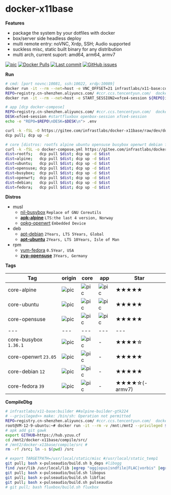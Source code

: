 # docker-x11base

**Features**

- package the system by your dotfiles with docker
- box/server side headless deploy
- multi remote entry: noVNC, Xrdp, SSH; Audio supported
- suckless misc, static built binary for any distribution
- multi arch, current suport: amd64, arm64, armv7

[![pic](https://img.shields.io/docker/image-size/infrastlabs/x11-base/rootfs)](https://hub.docker.com/r/infrastlabs/docker-x11base/tags)
[![Docker Pulls](https://img.shields.io/docker/pulls/infrastlabs/x11-base.svg)](https://hub.docker.com/r/infrastlabs/docker-x11base)
[![Last commit](https://img.shields.io/github/last-commit/infrastlabs/docker-x11base.svg)](https://www.github.com/infrastlabs/docker-x11base/graphs/contributors)
[![GitHub issues](https://img.shields.io/github/issues/infrastlabs/docker-x11base.svg)](https://www.github.com/infrastlabs/docker-x11base/issues)

**Run**

```bash
# cmd: [port novnc:10081, ssh:10022, xrdp:10089]
docker run -it --rm --net=host -e VNC_OFFSET=21 infrastlabs/x11-base:core-alpine #app-alpine
REPO=registry.cn-shenzhen.aliyuncs.com/ #ccr.ccs.tencentyun.com/  dockerhub.qingcloud.com/ registry-1.docker.io/
docker run -it --rm --net=host -e START_SESSION2=xfce4-session ${REPO}infrastlabs/x11-base:app-ubuntu

# app [dcp docker-compose]
REPO=registry.cn-shenzhen.aliyuncs.com/ #ccr.ccs.tencentyun.com/  dockerhub.qingcloud.com/ registry-1.docker.io/
DESK=xfce4-session #startfluxbox openbox-session xfce4-session
echo -e "REPO=$REPO\nDESK=$DESK\n"> .env

curl -k -fSL -O https://gitee.com/infrastlabs/docker-x11base/raw/dev/docker-compose.yml
dcp pull; dcp up -d

# core [distros: rootfs alpine ubuntu opensuse busybox openwrt debian fedora]
curl -k -fSL -o docker-compose.yml https://gitee.com/infrastlabs/docker-x11base/raw/dev/docker-compose-core.yml
dist=rootfs;   dcp pull $dist; dcp up -d $dist
dist=alpine;   dcp pull $dist; dcp up -d $dist
dist=ubuntu;   dcp pull $dist; dcp up -d $dist
dist=opensuse; dcp pull $dist; dcp up -d $dist
dist=busybox;  dcp pull $dist; dcp up -d $dist
dist=openwrt;  dcp pull $dist; dcp up -d $dist
dist=debian;   dcp pull $dist; dcp up -d $dist
dist=fedora;   dcp pull $dist; dcp up -d $dist
```

**Distros**

- musl
  - [nil-busybox](https://www.busybox.net/) `Replace of GNU Coreutils`
  - [**apk-alpine**](https://alpinelinux.org/releases/) `LTS:the last 4 version, Norway`
  - [opkg-openwrt](https://openwrt.org/zh/about/history) `Embedded Device`
- deb
  - [apt-debian](https://wiki.debian.org/LTS) `2Years, LTS 5Years, Global`
  - [**apt-ubuntu**](https://ubuntu.com/about/release-cycle) `2Years, LTS 10Years, Isle of Man`
- rpm
  - [yum-fedora](https://distrowatch.com/table.php?distribution=fedora) `0.5Year, USA`
  - [**zyp-opensuse**](https://en.opensuse.org/Portal:Leap) `3Years, Germany`


**Tags**

Tag | origin |core |app |Star 
---  | ---  | --- | --- | --- 
core-alpine | ![pic](https://img.shields.io/docker/image-size/library/alpine/3.19) | ![pic](https://img.shields.io/docker/image-size/infrastlabs/x11-base/core-alpine)| ![pic](https://img.shields.io/docker/image-size/infrastlabs/x11-base/app-alpine)|★★★★★
core-ubuntu | ![pic](https://img.shields.io/docker/image-size/library/ubuntu/24.04) | ![pic](https://img.shields.io/docker/image-size/infrastlabs/x11-base/core-ubuntu)| ![pic](https://img.shields.io/docker/image-size/infrastlabs/x11-base/app-ubuntu)|★★★★★
core-opensuse | ![pic](https://img.shields.io/docker/image-size/opensuse/leap/15.5) | ![pic](https://img.shields.io/docker/image-size/infrastlabs/x11-base/core-opensuse)| ![pic](https://img.shields.io/docker/image-size/infrastlabs/x11-base/app-opensuse)|★★★★★
---  | ---  | --- | --- | --- 
core-busybox `1.36.1` | ![pic](https://img.shields.io/docker/image-size/library/busybox/1.36.1) | ![pic](https://img.shields.io/docker/image-size/infrastlabs/x11-base/core-busybox)|-| ★★★★☆
core-openwrt `23.05` | ![pic](https://img.shields.io/docker/image-size/openwrt/rootfs) | ![pic](https://img.shields.io/docker/image-size/infrastlabs/x11-base/core-openwrt)|-| ★★★★★
core-debian `12` | ![pic](https://img.shields.io/docker/image-size/library/debian/12) | ![pic](https://img.shields.io/docker/image-size/infrastlabs/x11-base/core-debian)|-| ★★★★★
core-fedora `39` | ![pic](https://img.shields.io/docker/image-size/library/fedora/39) | ![pic](https://img.shields.io/docker/image-size/infrastlabs/x11-base/core-fedora)|-| ★★★★☆(-armv7)


**CompileDbg**

```bash
# infrastlabs/x11-base:builder ##alpine-builder-gtk224
# --privileged>> make: /bin/sh: Operation not permitted
REPO=registry.cn-shenzhen.aliyuncs.com/ #ccr.ccs.tencentyun.com/  dockerhub.qingcloud.com/ registry-1.docker.io/
root@VM-12-9-ubuntu:~# docker run -it --rm -v /mnt:/mnt2 --privileged ${REPO}infrastlabs/x11-base:alpine-builder-gtk224 sh
# apk add git gawk
export GITHUB=https://hub.yzuu.cf
cd /mnt2/docker-x11base/compile/src/
# /mnt2/docker-x11base/compile/src # 
rm -rf /src; ln -s $(pwd) /src

# export TARGETPATH=/usr/local/static/misc #/usr/local/static_temp1
git pull; bash x-pulseaudio/build.sh b_deps #libogg
find /usr/lib /usr/local/lib |egrep "ogg|opus|sndfile|FLAC|vorbis" |egrep "\.a$" |sort
git pull; bash x-pulseaudio/build.sh libopus
git pull; bash x-pulseaudio/build.sh libflac
git pull; bash x-pulseaudio/build.sh pulseaudio
# git pull; bash fluxbox/build.sh fluxbox
```

